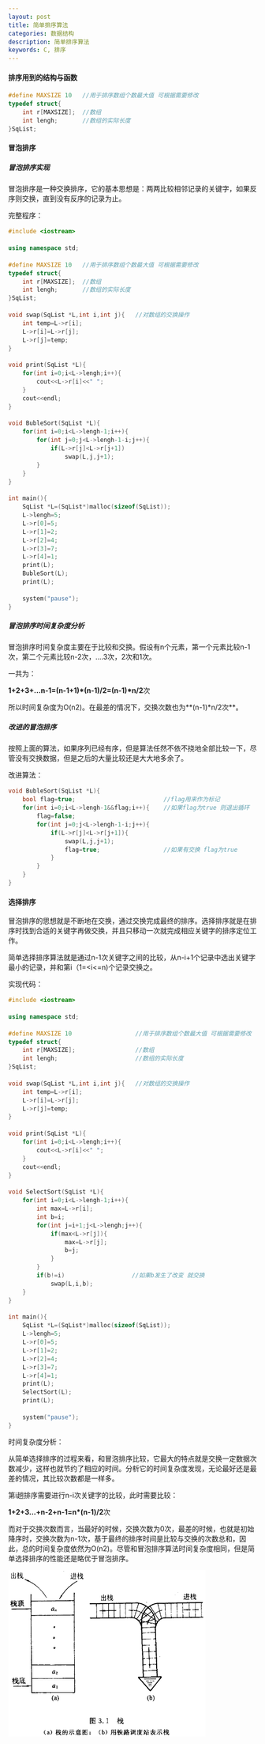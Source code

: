 ```yaml
---
layout: post
title: 简单排序算法
categories: 数据结构
description: 简单排序算法
keywords: C, 排序
---
```


#### 排序用到的结构与函数

```cpp
#define MAXSIZE 10   //用于排序数组个数最大值 可根据需要修改
typedef struct{
	int r[MAXSIZE];  //数组
	int lengh;       //数组的实际长度
}SqList;
```


#### 冒泡排序

##### 冒泡排序实现

冒泡排序是一种交换排序，它的基本思想是：两两比较相邻记录的关键字，如果反序则交换，直到没有反序的记录为止。

完整程序：

```cpp
#include <iostream>

using namespace std;

#define MAXSIZE 10   //用于排序数组个数最大值 可根据需要修改
typedef struct{
	int r[MAXSIZE];  //数组
	int lengh;       //数组的实际长度
}SqList;

void swap(SqList *L,int i,int j){   //对数组的交换操作
	int temp=L->r[i];
	L->r[i]=L->r[j];
	L->r[j]=temp;
}

void print(SqList *L){
	for(int i=0;i<L->lengh;i++){
		cout<<L->r[i]<<" ";
	}
	cout<<endl;
}

void BubleSort(SqList *L){
	for(int i=0;i<L->lengh-1;i++){
		for(int j=0;j<L->lengh-1-i;j++){
			if(L->r[j]<L->r[j+1])
				swap(L,j,j+1);
		}
	}
}

int main(){
	SqList *L=(SqList*)malloc(sizeof(SqList));
	L->lengh=5;
	L->r[0]=5;
	L->r[1]=2;
	L->r[2]=4;
	L->r[3]=7;
	L->r[4]=1;
	print(L);
	BubleSort(L);
	print(L);
	
	system("pause");
}
```

##### 冒泡排序时间复杂度分析

冒泡排序时间复杂度主要在于比较和交换。假设有n个元素，第一个元素比较n-1次，第二个元素比较n-2次，....3次，2次和1次。

一共为：

**1+2+3+...n-1=(n-1+1)\*(n-1)/2=(n-1)\*n/2**次

所以时间复杂度为O(n2)。在最差的情况下，交换次数也为**(n-1)\*n/2次**。

##### 改进的冒泡排序

按照上面的算法，如果序列已经有序，但是算法任然不依不挠地全部比较一下，尽管没有交换数据，但是之后的大量比较还是大大地多余了。

改进算法：

```cpp
void BubleSort(SqList *L){
	bool flag=true;                         //flag用来作为标记
	for(int i=0;i<L->lengh-1&&flag;i++){    //如果flag为true 则退出循环
		flag=false;
		for(int j=0;j<L->lengh-1-i;j++){
			if(L->r[j]<L->r[j+1]){
				swap(L,j,j+1);
				flag=true;                  //如果有交换 flag为true
			}
		}
	}
}
```

#### 选择排序

冒泡排序的思想就是不断地在交换，通过交换完成最终的排序。选择排序就是在排序时找到合适的关键字再做交换，并且只移动一次就完成相应关键字的排序定位工作。

简单选择排序算法就是通过n-1次关键字之间的比较，从n-i+1个记录中选出关键字最小的记录，并和第i（1=<i<=n)个记录交换之。

实现代码：

```cpp
#include <iostream>

using namespace std;

#define MAXSIZE 10                  //用于排序数组个数最大值 可根据需要修改
typedef struct{
	int r[MAXSIZE];                 //数组
	int lengh;                      //数组的实际长度
}SqList;

void swap(SqList *L,int i,int j){   //对数组的交换操作
	int temp=L->r[i];
	L->r[i]=L->r[j];
	L->r[j]=temp;
}

void print(SqList *L){
	for(int i=0;i<L->lengh;i++){
		cout<<L->r[i]<<" ";
	}
	cout<<endl;
}

void SelectSort(SqList *L){
	for(int i=0;i<L->lengh-1;i++){
		int max=L->r[i];                  
		int b=i;
		for(int j=i+1;j<L->lengh;j++){
			if(max<L->r[j]){
				max=L->r[j];
				b=j;
			}
		}
		if(b!=i)                   //如果b发生了改变 就交换
			swap(L,i,b);
	}
}

int main(){
	SqList *L=(SqList*)malloc(sizeof(SqList));
	L->lengh=5;
	L->r[0]=5;
	L->r[1]=2;
	L->r[2]=4;
	L->r[3]=7;
	L->r[4]=1;
	print(L);
	SelectSort(L);
	print(L);
	
	system("pause");
}
```

时间复杂度分析：

从简单选择排序的过程来看，和冒泡排序比较，它最大的特点就是交换一定数据次数减少，这样也就节约了相应的时间。分析它的时间复杂度发现，无论最好还是最差的情况，其比较次数都是一样多。

第i趟排序需要进行n-i次关键字的比较，此时需要比较：

**1+2+3...+n-2+n-1=n\*(n-1)/2**次

而对于交换次数而言，当最好的时候，交换次数为0次，最差的时候，也就是初始降序时，交换次数为n-1次，基于最终的排序时间是比较与交换的次数总和，因此，总的时间复杂度依然为O(n2)。尽管和冒泡排序算法时间复杂度相同，但是简单选择排序的性能还是略优于冒泡排序。







![](/images/posts/Datastructure/14.png)

